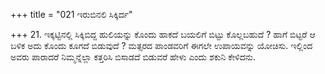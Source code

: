 +++
title = "021 ಇರುಬಿನಲಿ ಸಿಕ್ಕಿರ್ದ"

+++
21. ಇಕ್ಕಟ್ಟಿನಲ್ಲಿ ಸಿಕ್ಕಿಬಿದ್ದ ಹುಲಿಯನ್ನು ಕೊಂದು ಹಾಕದೆ ಬಯಲಿಗೆ ಬಿಟ್ಟು ಕೊಲ್ಲಬಹುದೆ ? ಹಾಗೆ ಬಿಟ್ಟರೆ ಆ ಬಳಿಕ ಅದು ಕೊಂದು ಕೂಗದೆ ಬಿಡುವುದೆ ? ಮತ್ಸರದ ಪಾಂಡವರಿಗೆ ಈಗಲೇ ಉಪಾಯವನ್ನು ಯೋಚಿಸು. ಇಲ್ಲಿಂದ ಅವರು ಪಾರಾದರೆ ನಿಮ್ಮನ್ನೆಲ್ಲಾ ಕತ್ತರಿಸಿ ಬಿಸಾಡದೆ ಬಿಡುವರೆ ಹೇಳು ಎಂದು ಶಕುನಿ ಕೇಳಿದನು.